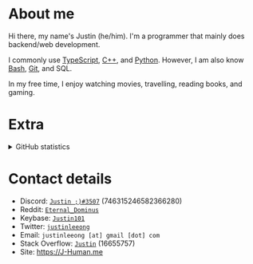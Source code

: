 # About me

Hi there, my name's Justin (he/him). I'm a programmer that mainly does backend/web development.

I commonly use [TypeScript](https://typescriptlang.org), [C++](https://isocpp.org), and [Python](https:/python.org). However, I am also know [Bash](https://www.gnu.org/software/bash/), [Git](https://git-scm.org), and SQL.

In my free time, I enjoy watching movies, travelling, reading books, and gaming.

# Extra

<details>
 	<summary>GitHub statistics</summary>
	<div align="center">
		<img alt="GitHub statistics" src="https://github-readme-stats.vercel.app/api?username=J-Human&count_private=true&show_icons=true&theme=react&include_all_commits=true" style="width: 350px" />
		<br />
		<img alt="Top languages" src="https://github-readme-stats.vercel.app/api/top-langs/?username=J-Human&langs_count=10&layout=compact" style="height: 200px; width: 350px" />
	</div>
 </details>

# Contact details

* Discord: [`Justin ;)#3507`](https://discord.com/users/746315246582366280 "Discord profile") (746315246582366280)
* Reddit: [`Eternal_Dominus`](https://reddit.com/u/Eternal_Dominus "Reddit profile")
* Keybase: [`Justin101`](https://keybase.io/Justin101 "Keybase profile")
* Twitter: [`justinleeong`](https://twitter.com/justinleeong "Twitter profile")
* Email: `justinleeong [at] gmail [dot] com`
* Stack Overflow: [`Justin`](https://stackoverflow.com/users/16655757/justin "Stack Overflow profile") (16655757)
* Site: https://J-Human.me
